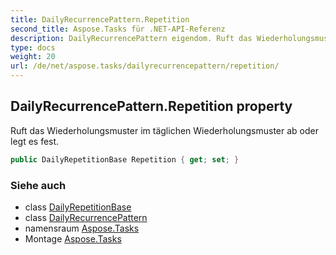 ```yaml
---
title: DailyRecurrencePattern.Repetition
second_title: Aspose.Tasks für .NET-API-Referenz
description: DailyRecurrencePattern eigendom. Ruft das Wiederholungsmuster im täglichen Wiederholungsmuster ab oder legt es fest.
type: docs
weight: 20
url: /de/net/aspose.tasks/dailyrecurrencepattern/repetition/
---
```

## DailyRecurrencePattern.Repetition property

Ruft das Wiederholungsmuster im täglichen Wiederholungsmuster ab oder legt es fest.

```csharp
public DailyRepetitionBase Repetition { get; set; }
```

### Siehe auch

* class [DailyRepetitionBase](../../dailyrepetitionbase/)
* class [DailyRecurrencePattern](../)
* namensraum [Aspose.Tasks](../../dailyrecurrencepattern/)
* Montage [Aspose.Tasks](../../../)


